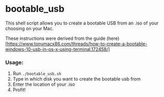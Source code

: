 # bootable_usb

This shell script allows you to create a bootable USB from an .iso of your choosing on your Mac.

These instructions were derived from the guide (here)[https://www.tonymacx86.com/threads/how-to-create-a-bootable-windows-10-usb-in-os-x-using-terminal.172458/]

### Usage:
1. Run `./bootable_usb.sh`
2. Type in which disk you want to create the bootable usb from
3. Enter the location of your .iso
4. Profit! 
